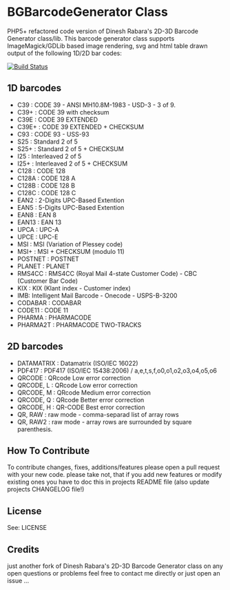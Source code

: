 BGBarcodeGenerator Class
========================

PHP5+ refactored code version of Dinesh Rabara's 2D-3D Barcode Generator class/lib. This barcode generator class supports ImageMagick/GDLib based image rendering, svg and html table drawn output of the following 1D/2D bar codes:

[![Build Status](https://travis-ci.org/paterik/BGBarcodeGenerator.png?branch=master)](https://travis-ci.org/paterik/BGBarcodeGenerator)

1D barcodes
-----------

* C39 : CODE 39 - ANSI MH10.8M-1983 - USD-3 - 3 of 9.
* C39+ : CODE 39 with checksum
* C39E : CODE 39 EXTENDED
* C39E+ : CODE 39 EXTENDED + CHECKSUM
* C93 : CODE 93 - USS-93
* S25 : Standard 2 of 5
* S25+ : Standard 2 of 5 + CHECKSUM
* I25 : Interleaved 2 of 5
* I25+ : Interleaved 2 of 5 + CHECKSUM
* C128 : CODE 128
* C128A : CODE 128 A
* C128B : CODE 128 B
* C128C : CODE 128 C
* EAN2 : 2-Digits UPC-Based Extention
* EAN5 : 5-Digits UPC-Based Extention
* EAN8 : EAN 8
* EAN13 : EAN 13
* UPCA : UPC-A
* UPCE : UPC-E
* MSI : MSI (Variation of Plessey code)
* MSI+ : MSI + CHECKSUM (modulo 11)
* POSTNET : POSTNET
* PLANET : PLANET
* RMS4CC : RMS4CC (Royal Mail 4-state Customer Code) - CBC (Customer Bar Code)
* KIX : KIX (Klant index - Customer index)
* IMB: Intelligent Mail Barcode - Onecode - USPS-B-3200
* CODABAR : CODABAR
* CODE11 : CODE 11
* PHARMA : PHARMACODE
* PHARMA2T : PHARMACODE TWO-TRACKS

2D barcodes
-----------
* DATAMATRIX : Datamatrix (ISO/IEC 16022)
* PDF417 : PDF417 (ISO/IEC 15438:2006) / a,e,t,s,f,o0,o1,o2,o3,o4,o5,o6
* QRCODE : QRcode Low error correction
* QRCODE, L : QRcode Low error correction
* QRCODE, M : QRcode Medium error correction
* QRCODE, Q : QRcode Better error correction
* QRCODE, H : QR-CODE Best error correction
* QR, RAW : raw mode - comma-separad list of array rows
* QR, RAW2 : raw mode - array rows are surrounded by square parenthesis.

How To Contribute
-----------------
To contribute changes, fixes, additions/features please open a pull request with your new code. please take not, that if you add new features or modify existing ones you have to doc this in projects README file (also update projects CHANGELOG file!)

License
-------
See: LICENSE

Credits
-------
just another fork of Dinesh Rabara's 2D-3D Barcode Generator class on any open questions or problems feel free to contact me directly or just open an issue ...